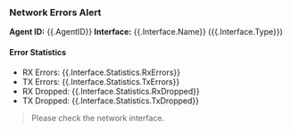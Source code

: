 ### Network Errors Alert

**Agent ID:** {{.AgentID}}
**Interface:** {{.Interface.Name}} ({{.Interface.Type}})

#### Error Statistics

- RX Errors: {{.Interface.Statistics.RxErrors}}
- TX Errors: {{.Interface.Statistics.TxErrors}}
- RX Dropped: {{.Interface.Statistics.RxDropped}}
- TX Dropped: {{.Interface.Statistics.TxDropped}}

> Please check the network interface.
